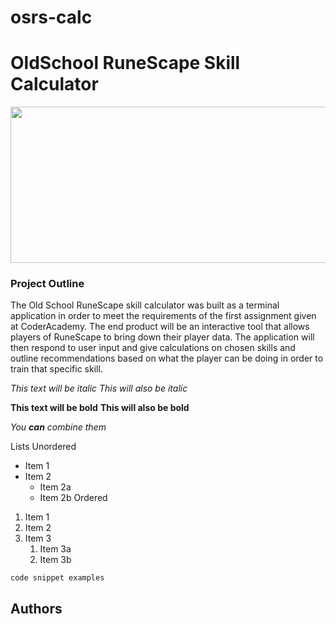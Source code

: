 # osrs-calc

<h1>OldSchool RuneScape Skill Calculator</h1>

<p align="center">
  <img width="1050" height="250" src=https://www.gamegrin.com/assets/Uploads/_resampled/croppedimage640200-RuneScape2-18212539.jpg>
</p>

<h3>Project Outline</h3>
The Old School RuneScape skill calculator was built as a terminal application in order to meet the requirements of the first assignment given at CoderAcademy. 
The end product will be an interactive tool that allows players of RuneScape to bring down their player data. 
The application will then respond to user input and give calculations on chosen skills and  outline recommendations based on what the player can be doing in order to train that specific skill.




_This text will be italic_
_This will also be italic_

**This text will be bold**
**This will also be bold**
  
  
_You **can** combine them_
  
  
Lists
Unordered
- Item 1
- Item 2
  - Item 2a
  - Item 2b
    Ordered
  
  
1. Item 1
1. Item 2
1. Item 3
   1. Item 3a
   1. Item 3b

```
code snippet examples
```


## Authors


